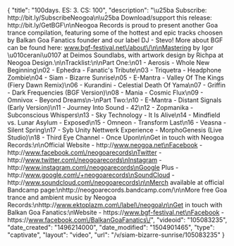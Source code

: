 {
    "title": "100days. ES: 3. CS: 100",
    "description": "\u25ba Subscribe: http:\/\/bit.ly\/SubscribeNeogoa\n\u25ba Download\/support this release: http:\/\/bit.ly\/GetBGF\n\nNeogoa Records is proud to present another Goa trance compilation, featuring some of the hottest and epic tracks choosen by Balkan Goa Fanatics founder and our label DJ - Stevo! More about BGF can be found here: www.bgf-festival.net\/about\/\n\nMastering by Igor \u010cerani\u0107 at Deimos Soundlabs, with artwork design by Richpa at Neogoa Design.\n\nTracklist:\n\nPart One:\n01 - Aerosis - Whole New Beginning\n02 - Ephedra - Fanatic's Tribute\n03 - Triquetra - Headphone Zombie\n04 - Siam - Bizarre Sunrise\n05 - E-Mantra - Valley Of The Kings (Fiery Dawn Remix)\n06 - Kurandini - Celestial Death Of Yama\n07 - Griffin - Dark Frequencies (BGF Version)\n08 - Mania - Cosmic Flux\n09 - Omnivox - Beyond Dreams\n-\nPart Two:\n10 - E-Mantra - Distant Signals (Early Version)\n11 - Journey Into Sound - 42\n12 - Zopmanika - Subconscious Whispers\n13 - Sky Technology - It Is Alive\n14 - Mindfield vs. Lunar Asylum - Exposed\n15 - Omneon - Transform Last\n16 - Veasna - Silent Spring\n17 - Syb Unity Nettwerk Experience - MorphoGenesis (Live Studio)\n18 - Third Eye Channel - Once Upon\n\nGet in touch with Neogoa Records:\n\nOfficial Website - http:\/\/www.neogoa.net\nFacebook - http:\/\/www.facebook.com\/neogoarecords\nTwitter - http:\/\/www.twitter.com\/neogoarecords\nInstagram - http:\/\/www.instagram.com\/neogoarecords\nGoogle Plus - http:\/\/www.google.com\/+neogoarecords\nSoundCloud - http:\/\/www.soundcloud.com\/neogoarecords\n\nMerch available at official Bandcamp page:\nhttp:\/\/neogoarecords.bandcamp.com\/\n\nMore free Goa trance and ambient music by Neogoa Records:\nhttp:\/\/www.ektoplazm.com\/label\/neogoa\n\nGet in touch with Balkan Goa Fanatics:\nWebsite - https:\/\/www.bgf-festival.net\nFacebook - https:\/\/www.facebook.com\/BalkanGoaFanatics\/",
    "videoid": "105083235",
    "date_created": "1496214000",
    "date_modified": "1504901465",
    "type": "captivate",
    "layout": "video",
    "url": "\/v\/siam-bizarre-sunrise\/105083235"
}